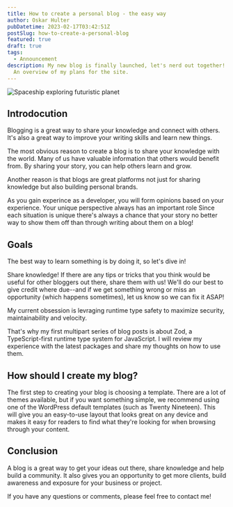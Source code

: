 ```yaml
---
title: How to create a personal blog - the easy way
author: Oskar Hulter
pubDatetime: 2023-02-17T03:42:51Z
postSlug: how-to-create-a-personal-blog
featured: true
draft: true
tags:
  - Announcement
description: My new blog is finally launched, let's nerd out together! 👨‍💻
  An overview of my plans for the site.
---
```


![Spaceship exploring futuristic planet](https://res.cloudinary.com/dduqjmlr5/image/upload/v1677006718/spaceship-exploring-futuristic-city_topwip.png)

## Introdocution

Blogging is a great way to share your knowledge and connect with others. It's
also a great way to improve your writing skills and learn new things.

The most obvious reason to create a blog is to share your knowledge with the
world. Many of us have valuable information that others would benefit from.
By sharing your story, you can help others learn and grow.

Another reason is that blogs are great platforms not just for sharing knowledge
but also building personal brands.

As you gain experince as a developer, you will form opinions based on your
experience. Your unique perspective always has an important role
Since each situation is unique there's always a chance that your
story no better way to show them off than
through writing about them on a blog!

## Goals

The best way to learn something is by doing it, so let's dive in!

Share knowledge! If there are any tips or tricks that you think would be useful for other bloggers out there, share them with us! We'll do our best to give credit where due--and if we get something wrong or miss an opportunity (which happens sometimes), let us know so we can fix it ASAP!

My current obsession is levraging runtime type safety to maximize security, maintainability and velocity.

That's why my first multipart series of blog posts is about Zod, a
TypeScript-first runtime type system for JavaScript. I will review my experience
with the latest packages and share my thoughts on how to use them.

## How should I create my blog?

The first step to creating your blog is choosing a template. There are a lot of themes available, but if you want something simple, we recommend using one of the WordPress default templates (such as Twenty Nineteen). This will give you an easy-to-use layout that looks great on any device and makes it easy for readers to find what they're looking for when browsing through your content.

## Conclusion

A blog is a great way to get your ideas out there, share knowledge and help build a community. It also gives you an opportunity to get more clients, build awareness and exposure for your business or project.

If you have any questions or comments, please feel free to contact me!
